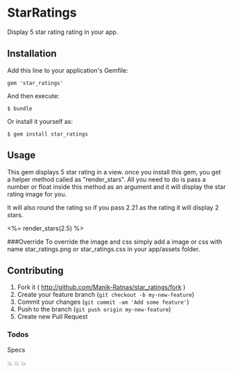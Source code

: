 # StarRatings

Display 5 star rating rating in your app.


## Installation

Add this line to your application's Gemfile:

    gem 'star_ratings'

And then execute:

    $ bundle

Or install it yourself as:

    $ gem install star_ratings

## Usage

This gem displays 5 star rating in a view. once you install this gem, you get a helper method called as "render_stars". All you need to do is pass a number or float inside this method as an argument and it will display the star rating image for you.

It will also round the rating so if you pass 2.21 as the rating it will display 2 stars. 

<%= render_stars(2.5) %>

###Override
 To override the image and css simply add a image or css with name star_ratings.png or star_ratings.css in your app/assets folder.



## Contributing

1. Fork it ( http://github.com/Manik-Ratnas/star_ratings/fork )
2. Create your feature branch (`git checkout -b my-new-feature`)
3. Commit your changes (`git commit -am 'Add some feature'`)
4. Push to the branch (`git push origin my-new-feature`)
5. Create new Pull Request


### Todos

Specs

:collision: :collision: :collision:
